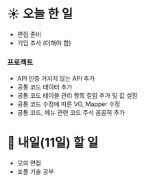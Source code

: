 # ☀️ 오늘 한 일
- 면접 준비
- 기업 조사 (더해야 함)

### 프로젝트
- API 인증 거치지 않는 API 추가
- 공통 코드 데이터 추가
- 공통 코드 테이블 관리 항목 칼럼 추가 및 값 설정
- 공통 코드 수정에 따른 VO, Mapper 수정
- 공통 코드, 메뉴 관련 코드 주석 꼼꼼히 추가

# 🚩 내일(11일) 할 일
- 모의 면접
- 포폴 기술 공부

